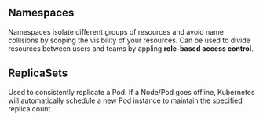 ## Namespaces

Namespaces isolate different groups of resources and avoid name collisions by scoping the visibility of your resources. Can be used to divide resources between users and teams by appling **role-based access control**.

## ReplicaSets

Used to consistently replicate a Pod. If a Node/Pod goes offline, Kubernetes will automatically schedule a new Pod instance to maintain the specified replica count.
